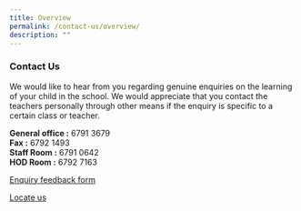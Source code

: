```yaml
---
title: Overview
permalink: /contact-us/overview/
description: ""
---
```

### Contact Us

We would like to hear from you regarding genuine enquiries on the learning of your child in the school. We would appreciate that you contact the teachers personally through other means if the enquiry is specific to a certain class or teacher.

  

**General office :** 6791 3679<br>
**Fax :** 6792 1493<Br>
**Staff Room :** 6791 0642<br>
**HOD Room :** 6792 7163

  

[Enquiry feedback form](https://staging.d24s03z0ob23eb.amplifyapp.com/contact-us/enquiry-feedback-form/) 

[Locate us](https://staging.d24s03z0ob23eb.amplifyapp.com/contact-us/locate-us/)